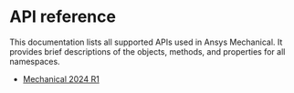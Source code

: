 # API reference

This documentation lists all supported APIs used in Ansys Mechanical. It provides brief
descriptions of the objects, methods, and properties for all namespaces.

* [<span class="nf nf-md-package"></span>Mechanical 2024 R1](ansys/mechanical/stubs/v241/index.md)


